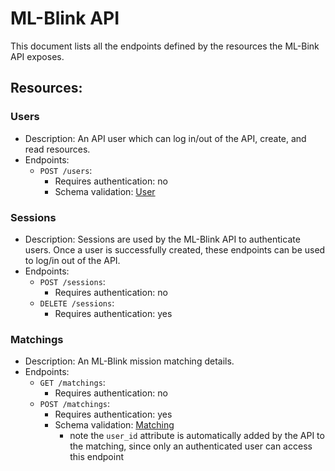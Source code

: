 # ML-Blink API

This document lists all the endpoints defined by the resources the ML-Bink API exposes.

## Resources:

### Users
  - Description: An API user which can log in/out of the API, create, and read resources.
  - Endpoints:
    - `POST /users`:
      - Requires authentication: no
      - Schema validation: [User](https://github.com/diegocasmo/ml_blink_api/blob/master/ml_blink_api/models/user.py#L4)

### Sessions
  - Description: Sessions are used by the ML-Blink API to authenticate users. Once a user is successfully created, these endpoints can be used to log/in out of the API.
  - Endpoints:
    - `POST /sessions`:
      - Requires authentication: no
    - `DELETE /sessions`:
      - Requires authentication: yes

### Matchings
  - Description: An ML-Blink mission matching details.
  - Endpoints:
    - `GET /matchings`:
      - Requires authentication: no
    - `POST /matchings`:
      - Requires authentication: yes
      - Schema validation: [Matching](https://github.com/diegocasmo/ml_blink_api/blob/master/ml_blink_api/models/matching.py#L4)
        - note the `user_id` attribute is automatically added by the API to the matching, since only an authenticated user can access this endpoint
